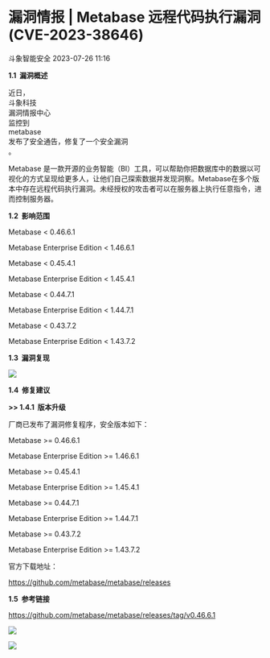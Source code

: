 #  漏洞情报 | Metabase 远程代码执行漏洞(CVE-2023-38646)   
 斗象智能安全   2023-07-26 11:16  
  
**1.1  漏洞概述**  
  
  
  
  
近日，  
斗象科技  
漏洞情报中心  
监控到  
metabase  
发布了安全通告，修复了一个安全漏洞  
。  
  
Metabase 是一款开源的业务智能（BI）工具，可以帮助你把数据库中的数据以可视化的方式呈现给更多人，让他们自己探索数据并发现洞察。Metabase在多个版本中存在远程代码执行漏洞。未经授权的攻击者可以在服务器上执行任意指令，进而控制服务器。  
  
  
**1.2  影响范围**  
  
  
  
  
Metabase < 0.46.6.1  
  
Metabase Enterprise Edition < 1.46.6.1  
  
Metabase < 0.45.4.1  
  
Metabase Enterprise Edition < 1.45.4.1  
  
Metabase < 0.44.7.1  
  
Metabase Enterprise Edition < 1.44.7.1  
  
Metabase < 0.43.7.2  
  
Metabase Enterprise Edition < 1.43.7.2  
  
  
**1.3  漏洞复现**  
  
  
  
  
![](https://mmbiz.qpic.cn/mmbiz_png/IzoUxlR3uC2iaU6ZrliaAcGnkFL9uOsFWBdsRHRVHcVrlAgk4WHaxias55KaeHbkgmsViaXbxeSR1QibKa5J5Um8T1Q/640?wx_fmt=png "")  
  
  
**1.4  修复建议**  
  
  
  
  
**>> 1.4.1  版本升级**  
  
  
  
  
厂商已发布了漏洞修复程序，安全版本如下：  
  
Metabase >= 0.46.6.1  
  
Metabase Enterprise Edition >= 1.46.6.1  
  
Metabase >= 0.45.4.1  
  
Metabase Enterprise Edition >= 1.45.4.1  
  
Metabase >= 0.44.7.1  
  
Metabase Enterprise Edition >= 1.44.7.1  
  
Metabase >= 0.43.7.2  
  
Metabase Enterprise Edition >= 1.43.7.2  
  
官方下载地址：  
  
https://github.com/metabase/metabase/releases  
  
**1.5  参考链接**  
  
  
  
  
https://github.com/metabase/metabase/releases/tag/v0.46.6.1  
  
  
  
  
![](https://mmbiz.qpic.cn/mmbiz_gif/IzoUxlR3uC2JN3JhnHAqW9gyCB6ytWABqTPbuvibGW8hcCQs3lWclfic4urI6cQp9p0ljjGy1WrA8BuAIoVLutiaA/640?wx_fmt=gif&wxfrom=5&wx_lazy=1&tp=wxpic "")  
  
[](http://mp.weixin.qq.com/s?__biz=MzIwMjcyNzA5Mw==&mid=2247490829&idx=1&sn=033de9cd524edf003a53b59811306eb0&chksm=96db16d7a1ac9fc1a438e8567ae793c3d4e66af17ef15170aac88e5f73f70946ff1e2de5cc4b&scene=21#wechat_redirect)  
  
[](http://mp.weixin.qq.com/s?__biz=MzIwMjcyNzA5Mw==&mid=2247490504&idx=1&sn=e96af5f28fe8e43cadc87b9a5e77e5d4&chksm=96db1012a1ac9904bbb25c43e1f28a68545c60f0c4f621348320e21d0150e646106723e35d1c&scene=21#wechat_redirect)  
  
[](http://mp.weixin.qq.com/s?__biz=MzIwMjcyNzA5Mw==&mid=2247490490&idx=1&sn=fd53d0a05cfea5787c1e07c1dfb37520&chksm=96db1060a1ac99762bcce2b9c902d25d274201fa3887ba11c2a0a74d49aff5f3208f3c4e96a2&scene=21#wechat_redirect)  
  
  
![](https://mmbiz.qpic.cn/mmbiz_gif/IzoUxlR3uC3VT5T84OIlPJSPEtehpb7k1LNWlE9NP18iaO9ZFv3JgFMEk5KictJl6DqsHB5w6HYdOqAMOVFNeTUg/640?wx_fmt=gif&wxfrom=5&wx_lazy=1&tp=wxpic "")  
  
